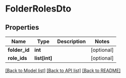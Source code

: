 # FolderRolesDto

## Properties
Name | Type | Description | Notes
------------ | ------------- | ------------- | -------------
**folder_id** | **int** |  | [optional] 
**role_ids** | **list[int]** |  | [optional] 

[[Back to Model list]](../README.md#documentation-for-models) [[Back to API list]](../README.md#documentation-for-api-endpoints) [[Back to README]](../README.md)


